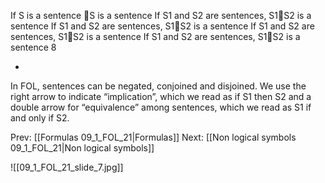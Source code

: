 ﻿If S is a sentence S is a sentence
If S1 and S2 are sentences, S1S2 is a sentence
If S1 and S2 are sentences, S1S2 is a sentence
If S1 and S2 are sentences, S1S2 is a sentence
If S1 and S2 are sentences, S1S2 is a sentence
8

*
In FOL, sentences  can be negated, conjoined and disjoined.  We use the right arrow to indicate “implication”, which we read as if S1 then S2 and a double arrow for “equivalence” among sentences, which we read as S1 if and only if S2.

Prev: [[Formulas 09_1_FOL_21|Formulas]]
Next: [[Non logical symbols 09_1_FOL_21|Non logical symbols]]

![[09_1_FOL_21_slide_7.jpg]]
